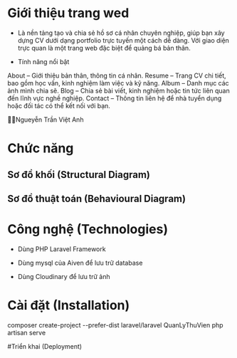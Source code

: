 # Giới thiệu trang wed
- Là nền tảng tạo và chia sẻ hồ sơ cá nhân chuyên nghiệp, giúp bạn xây dựng CV dưới dạng portfolio trực tuyến một cách dễ dàng. Với giao diện trực quan là một trang web đặc biệt để quảng bá bản thân.

- Tính năng nổi bật

About – Giới thiệu bản thân, thông tin cá nhân.
Resume – Trang CV chi tiết, bao gồm học vấn, kinh nghiệm làm việc và kỹ năng.
Album – Danh mục các ảnh mình chia sẽ.
Blog – Chia sẻ bài viết, kinh nghiệm hoặc tin tức liên quan đến lĩnh vực nghề nghiệp.
Contact – Thông tin liên hệ để nhà tuyển dụng hoặc đối tác có thể kết nối với bạn.

👨‍💻Ngueyễn Trần Việt Anh

# Chức năng

## Sơ đồ khối (Structural Diagram)

## Sơ đồ thuật toán (Behavioural Diagram)

# Công nghệ (Technologies)

- Dùng PHP Laravel Framework

- Dùng mysql của Aiven để lưu trữ database

- Dùng Cloudinary để lưu trữ ảnh
# Cài đặt (Installation)

composer create-project --prefer-dist laravel/laravel QuanLyThuVien
php artisan serve

#Triển khai (Deployment)
